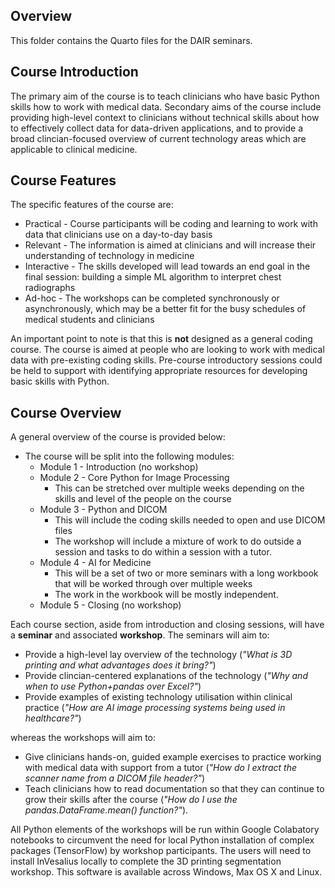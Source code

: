 ## Overview

This folder contains the Quarto files for the DAIR seminars.

## Course Introduction

The primary aim of the course is to teach clinicians who have basic Python skills how to work with medical data. Secondary aims of the course include providing high-level context to clinicians without technical skills about how to effectively collect data for data-driven applications, and to provide a broad clincian-focused overview of current technology areas which are applicable to clinical medicine.

## Course Features

The specific features of the course are:

- Practical - Course participants will be coding and learning to work with data that clinicians use on a day-to-day basis
- Relevant - The information is aimed at clinicians and will increase their understanding of technology in medicine
- Interactive - The skills developed will lead towards an end goal in the final session: building a simple ML algorithm to interpret chest radiographs
- Ad-hoc - The workshops can be completed synchronously or asynchronously, which may be a better fit for the busy schedules of medical students and clinicians

An important point to note is that this is **not** designed as a general coding course. The course is aimed at people who are looking to work with medical data with pre-existing coding skills. Pre-course introductory sessions could be held to support with identifying appropriate resources for developing basic skills with Python.

## Course Overview

A general overview of the course is provided below:

-   The course will be split into the following modules:
    -   Module 1 - Introduction (no workshop)
    -   Module 2 - Core Python for Image Processing
        -   This can be stretched over multiple weeks depending on the skills and level of the people on the course
    -   Module 3 - Python and DICOM
        -   This will include the coding skills needed to open and use DICOM files
        -   The workshop will include a mixture of work to do outside a session and tasks to do within a session with a tutor.
    -   Module 4 - AI for Medicine
        -   This will be a set of two or more seminars with a long workbook that will be worked through over multiple weeks
        -   The work in the workbook will be mostly independent.
    -   Module 5 - Closing (no workshop)

Each course section, aside from introduction and closing sessions, will have a **seminar** and associated **workshop**. The seminars will aim to:
 
- Provide a high-level lay overview of the technology (*"What is 3D printing and what advantages does it bring?"*)
- Provide clincian-centered explanations of the technology (*"Why and when to use Python+pandas over Excel?"*)
- Provide examples of existing technology utilisation within clinical practice (*"How are AI image processing systems being used in healthcare?"*)

whereas the workshops will aim to:

- Give clinicians hands-on, guided example exercises to practice working with medical data with support from a tutor (*"How do I extract the scanner name from a DICOM file header?"*) 
- Teach clinicians how to read documentation so that they can continue to grow their skills after the course (*"How do I use the pandas.DataFrame.mean() function?"*).

All Python elements of the workshops will be run within Google Colabatory notebooks to circumvent the need for local Python installation of complex packages (TensorFlow) by workshop participants. The users will need to install InVesalius locally to complete the 3D printing segmentation workshop. This software is available across Windows, Max OS X and Linux.